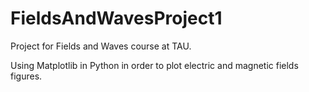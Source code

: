 # FieldsAndWavesProject1
Project for Fields and Waves course at TAU.

Using Matplotlib in Python in order to plot electric and magnetic fields figures.
